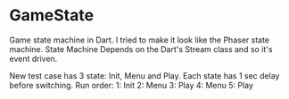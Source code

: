 GameState
=========

Game state machine in Dart.
I tried to make it look like the Phaser state machine.
State Machine Depends on the Dart's Stream class and so it's event driven.

New test case has 3 state: Init, Menu and Play.
Each state has 1 sec delay before switching.
    Run order: 1: Init
               2: Menu
               3: Play
               4: Menu
               5: Play
